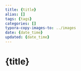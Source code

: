 ```yaml
---
title: {title}
alias: []
tags: {tags}
categories: []
typora-copy-images-to: ../images
date: {date_time}
updated: {date_time}
---
```


# {title}


